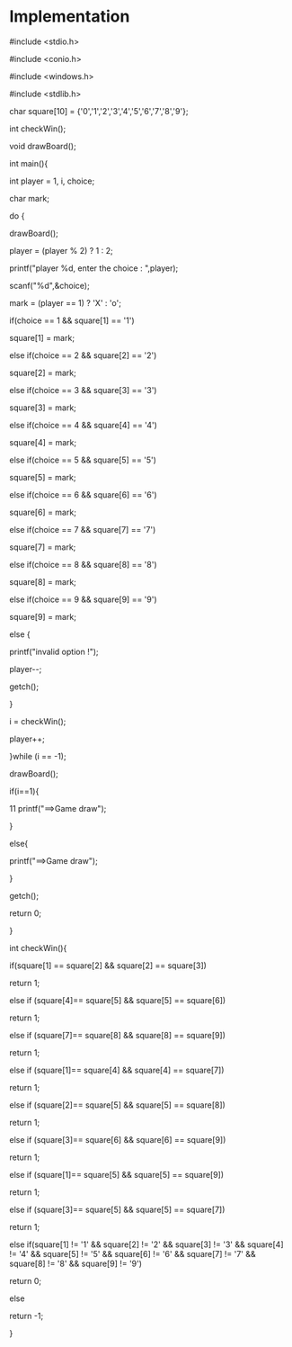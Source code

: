 # Implementation

#include <stdio.h>


#include <conio.h>


#include <windows.h>

#include <stdlib.h>



char square[10] = {'0','1','2','3','4','5','6','7','8','9'};

int checkWin();

void drawBoard();



int main(){

int player = 1, i, choice;

char mark;

do {

drawBoard();

player = (player % 2) ? 1 : 2;

printf("player %d, enter the choice : ",player);

scanf("%d",&choice);

mark = (player == 1) ? 'X' : 'o';

if(choice == 1 && square[1] == '1')

square[1] = mark;

else if(choice == 2 && square[2] == '2')

square[2] = mark;

else if(choice == 3 && square[3] == '3')

square[3] = mark;

else if(choice == 4 && square[4] == '4')

square[4] = mark;

else if(choice == 5 && square[5] == '5')

square[5] = mark;

else if(choice == 6 && square[6] == '6')

square[6] = mark;

else if(choice == 7 && square[7] == '7')

square[7] = mark;

else if(choice == 8 && square[8] == '8')

square[8] = mark;

else if(choice == 9 && square[9] == '9')

square[9] = mark;


else {

printf("invalid option !");

player--;


getch();

}

i = checkWin();

player++;


}while (i == -1);



drawBoard();

if(i==1){

11   printf("==>Game draw");

}

else{

printf("==>Game draw");

}

getch();

return 0;

}

int checkWin(){

if(square[1] == square[2] && square[2] == square[3])

return 1;

else if (square[4]== square[5] && square[5] == square[6])

return 1;

else if (square[7]== square[8] && square[8] == square[9])

return 1;

else if (square[1]== square[4] && square[4] == square[7])

return 1;

else if (square[2]== square[5] && square[5] == square[8])

return 1;

else if (square[3]== square[6] && square[6] == square[9])

return 1;

else if (square[1]== square[5] && square[5] == square[9])

return 1;

else if (square[3]== square[5] && square[5] == square[7])

return 1;

else if(square[1] != '1' && square[2] != '2' && square[3] != '3' && square[4] != '4' && square[5] != '5' && square[6] != '6' && square[7] != '7' && square[8] != '8' && square[9] != '9')

return 0;

else

return -1;


}

